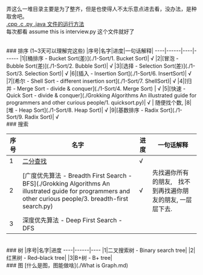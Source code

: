 弄这么一堆目录主要是为了整齐，但是也使得人不太乐意点进去看，没办法，是种取舍吧。  
[.cpp .c .py .java 文件的运行方法](Run.MD)  
每次都看 assume this is interview.py 这个文件就好了  

<br>
### 排序 (1~3天可以理解完这些)
|序号|名字|进度|一句话解释|
----|------|----|------
|1|[桶排序 - Bucket Sort(差)](./1-Sort/1. Bucket Sort)| √ 
|2|[冒泡 - Bubble Sort(差)](./1-Sort/2. Bubble Sort)| √ 
|3|[选择 - Selection Sort(差)](./1-Sort/3. Selection Sort)| √ 
|6|[插入 - Insertion Sort](./1-Sort/6. InsertSort)|  √
|7|[希尔 - Shell Sort - different insertion sort](./1-Sort/7. ShellSort)|  √
|4|[归并 - Merge Sort - divide & conquer](./1-Sort/4. Merge Sort) | √
|5|[快速 - Quick Sort - divide & conquer](./Grokking Algorithms An illustrated guide for programmers and other curious people/1. quicksort.py)|  √  | 随便找个数, 
|8|[堆 - Heap Sort](./1-Sort/8. Heap Sort)|   √ 
|9|[基数排序 - Radix Sort](./1-Sort/9. Radix Sort)|   √ 


<br>
### 搜索

|序号|名字|进度|一句话解释
----|------|----|-----
|1|[二分查找](./2-Search/1.BinarySearch)|   √ |
|2|[广度优先算法 - Breadth First Search - BFS](./Grokking Algorithms An illustrated guide for programmers and other curious people/3. breadth-first search.py)|   √ | 先找遍你所有的朋友,　找不到再找遍你朋友的朋友, 一层层下去.
|3|深度优先算法 - Deep First Search - DFS|

<br>
### 树  
|序号|名字|进度
----|------|----
|1|二叉搜索树 - Binary search tree| 
|2|红黑树 - Red–black tree| 
|3|B+树 - B+ tree| 


<br>
### 图
[什么是图，图能做啥](./What is Graph.md)

<br/>
<br/>































